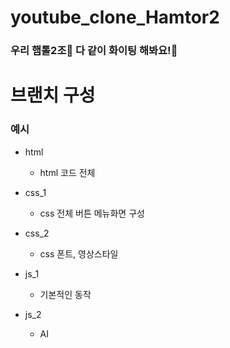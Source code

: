 # youtube_clone_Hamtor2

### 우리 햄톨2조🐹 다 같이 화이팅 해봐요!🌟


# 브랜치 구성 
### 예시
- html
   - html 코드 전체
 
    
- css_1
   - css 전체 버튼 메뉴화면 구성
 
    
- css_2
   - css 폰트, 영상스타일
 
    
- js_1
   - 기본적인 동작
 
    
- js_2
   - AI 

